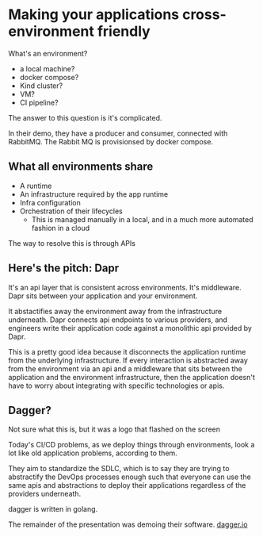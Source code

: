 # Making your applications cross-environment friendly

What's an environment?
 - a local machine?
 - docker compose?
 - Kind cluster?
 - VM?
 - CI pipeline?

The answer to this question is it's complicated.

In their demo, they have a producer and consumer, connected with RabbitMQ. The Rabbit MQ is provisionsed by docker compose.

## What all environments share

- A runtime
- An infrastructure required by the app runtime
- Infra configuration
- Orchestration of their lifecycles
    - This is managed manually in a local, and in a much more automated fashion in a cloud

The way to resolve this is through APIs

## Here's the pitch: Dapr

It's an api layer that is consistent across environments. It's middleware. Dapr sits between your application and your environment.

It abstactifies away the environment away from the infrastructure underneath. Dapr connects api endpoints to various providers, and engineers write their application code against a monolithic api provided by Dapr.

This is a pretty good idea because it disconnects the application runtime from the underlying infrastructure. If every interaction is abstracted away from the environment via an api and a middleware that sits between the application and the environment infrastructure, then the application doesn't have to worry about integrating with specific technologies or apis.

## Dagger?

Not sure what this is, but it was a logo that flashed on the screen

Today's CI/CD problems, as we deploy things through environments, look a lot like old application problems, according to them.

They aim to standardize the SDLC, which is to say they are trying to abstractify the DevOps processes enough such that everyone can use the same apis and abstractions to deploy their applications regardless of the providers underneath.

dagger is written in golang.

The remainder of the presentation was demoing their software. [dagger.io](https://dagger.io/)
